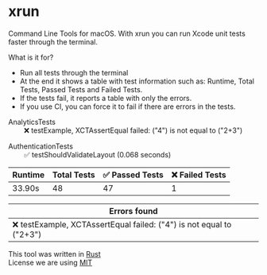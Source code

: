 # xrun

Command Line Tools for macOS. With xrun you can run Xcode unit tests faster through the terminal.

What is it for?

- Run all tests through the terminal
- At the end it shows a table with test information such as: Runtime, Total Tests, Passed Tests and Failed Tests.
- If the tests fail, it reports a table with only the errors.
- If you use CI, you can force it to fail if there are errors in the tests.

AnalyticsTests<br>
&nbsp;&nbsp;&nbsp;&nbsp;&nbsp;&nbsp;&nbsp;&nbsp;❌ testExample, XCTAssertEqual failed: ("4") is not equal to ("2+3")

AuthenticationTests<br>
&nbsp;&nbsp;&nbsp;&nbsp;&nbsp;&nbsp;&nbsp;&nbsp;✅ testShouldValidateLayout (0.068 seconds)

| Runtime | Total Tests | ✅ Passed Tests | ❌ Failed Tests |
| ------- | ----------- | -------------- | -------------- |
| 33.90s  | 48          | 47             | 1              |

| Errors found                                                        |
| ------------------------------------------------------------------- |
| ❌ testExample, XCTAssertEqual failed: ("4") is not equal to ("2+3") |

This tool was written in [Rust](https://www.rust-lang.org/)<br>
License we are using [MIT](https://github.com/heroesofcode/xrun/blob/main/LICENSE)
